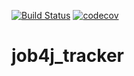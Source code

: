 [![Build Status](https://travis-ci.com/Slepchenko/job4j_tracker.svg?branch=master)](https://travis-ci.com/Slepchenko/job4j_tracker)
[![codecov](https://codecov.io/gh/Slepchenko/job4j_tracker/branch/master/graph/badge.svg?token=N3BJPATQT5)](https://codecov.io/gh/Slepchenko/job4j_tracker)

# job4j_tracker